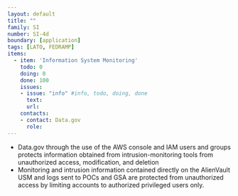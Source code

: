 ```yaml
---
layout: default
title: ""
family: SI
number: SI-4d
boundary: [application]
tags: [LATO, FEDRAMP]
items:
  - item: 'Information System Monitoring'
    todo: 0
    doing: 0
    done: 100   
    issues:
    - issue: "info" #info, todo, doing, done
      text:
      url:
    contacts:
    - contact: Data.gov
      role:
---
```

* Data.gov through the use of the AWS console and IAM users and groups protects information obtained from intrusion-monitoring tools from unauthorized access, modification, and deletion
* Monitoring and intrusion information contained directly on the AlienVault USM and logs sent to POCs and GSA are protected from unauthorized access by limiting accounts to authorized privileged users only.
